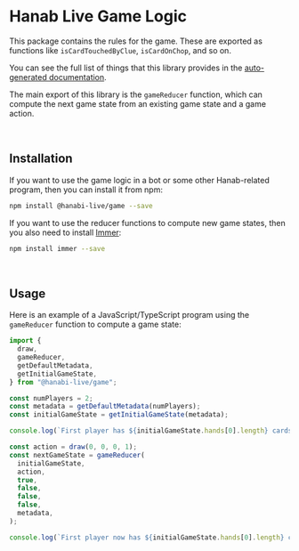 # Hanab Live Game Logic

This package contains the rules for the game. These are exported as functions like `isCardTouchedByClue`, `isCardOnChop`, and so on.

You can see the full list of things that this library provides in the [auto-generated documentation](./docs/modules.html).

The main export of this library is the `gameReducer` function, which can compute the next game state from an existing game state and a game action.

<br>

## Installation

If you want to use the game logic in a bot or some other Hanab-related program, then you can install it from npm:

```sh
npm install @hanabi-live/game --save
```

If you want to use the reducer functions to compute new game states, then you also need to install [Immer](https://immerjs.github.io/immer/):

```sh
npm install immer --save
```

<br>

## Usage

Here is an example of a JavaScript/TypeScript program using the `gameReducer` function to compute a game state:

```ts
import {
  draw,
  gameReducer,
  getDefaultMetadata,
  getInitialGameState,
} from "@hanabi-live/game";

const numPlayers = 2;
const metadata = getDefaultMetadata(numPlayers);
const initialGameState = getInitialGameState(metadata);

console.log(`First player has ${initialGameState.hands[0].length} cards.`); // Should print 0.

const action = draw(0, 0, 0, 1);
const nextGameState = gameReducer(
  initialGameState,
  action,
  true,
  false,
  false,
  false,
  metadata,
);

console.log(`First player now has ${initialGameState.hands[0].length} cards.`); // Should print 1.
```
